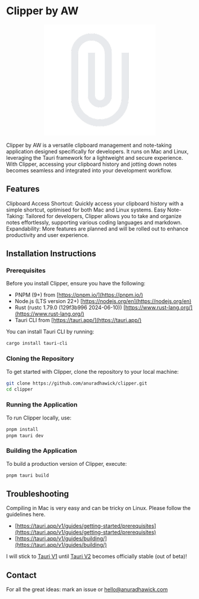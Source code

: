 # Clipper by AW

<p align="center" wi>
  <img src="./src-tauri//icons/icon.png" alt="Clipper by AW" width="300">
</p>

Clipper by AW is a versatile clipboard management and note-taking application designed specifically for developers. It runs on Mac and Linux, leveraging the Tauri framework for a lightweight and secure experience. With Clipper, accessing your clipboard history and jotting down notes becomes seamless and integrated into your development workflow.

## Features

Clipboard Access Shortcut: Quickly access your clipboard history with a simple shortcut, optimised for both Mac and Linux systems.
Easy Note-Taking: Tailored for developers, Clipper allows you to take and organize notes effortlessly, supporting various coding languages and markdown.
Expandability: More features are planned and will be rolled out to enhance productivity and user experience.

## Installation Instructions

### Prerequisites

Before you install Clipper, ensure you have the following:

- PNPM (9+) from [https://pnpm.io/](https://pnpm.io/)
- Node.js (LTS version 22+) [https://nodejs.org/en](https://nodejs.org/en)
- Rust (rustc 1.79.0 (129f3b996 2024-06-10)) [https://www.rust-lang.org/](https://www.rust-lang.org/)
- Tauri CLI from [https://tauri.app/](https://tauri.app/)

You can install Tauri CLI by running:

```bash
cargo install tauri-cli
```

### Cloning the Repository

To get started with Clipper, clone the repository to your local machine:

```bash
git clone https://github.com/anuradhawick/clipper.git
cd clipper
```

### Running the Application

To run Clipper locally, use:

```bash
pnpm install
pnpm tauri dev
```

### Building the Application

To build a production version of Clipper, execute:

```bash
pnpm tauri build
```

## Troubleshooting

Compiling in Mac is very easy and can be tricky on Linux. Please follow the guidelines here.

* [https://tauri.app/v1/guides/getting-started/prerequisites](https://tauri.app/v1/guides/getting-started/prerequisites)
* [https://tauri.app/v1/guides/building/](https://tauri.app/v1/guides/building/)

I will stick to [Tauri V1](https://tauri.app/v1/guides/) until [Tauri V2](https://v2.tauri.app/blog/tauri-2-0-0-beta/) becomes officially stable (out of beta)!

## Contact

For all the great ideas: mark an issue or [hello@anuradhawick.com](mailto:hello@anuradhawick.com)
